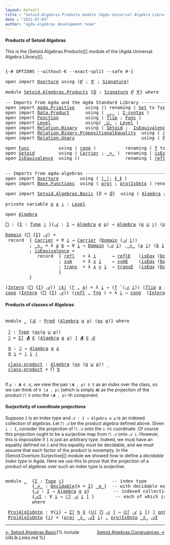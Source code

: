 ```yaml
---
layout: default
title : "Setoid.Algebras.Products module (Agda Universal Algebra Library)"
date : "2021-07-03"
author: "agda-algebras development team"
---
```


#### <a id="products-of-setoidalgebras">Products of Setoid Algebras</a>

This is the [Setoid.Algebras.Products][] module of the [Agda Universal Algebra Library][].

<pre class="Agda">

<a id="341" class="Symbol">{-#</a> <a id="345" class="Keyword">OPTIONS</a> <a id="353" class="Pragma">--without-K</a> <a id="365" class="Pragma">--exact-split</a> <a id="379" class="Pragma">--safe</a> <a id="386" class="Symbol">#-}</a>

<a id="391" class="Keyword">open</a> <a id="396" class="Keyword">import</a> <a id="403" href="Overture.html" class="Module">Overture</a> <a id="412" class="Keyword">using</a> <a id="418" class="Symbol">(</a><a id="419" href="Overture.Signatures.html#648" class="Generalizable">𝓞</a> <a id="421" class="Symbol">;</a> <a id="423" href="Overture.Signatures.html#650" class="Generalizable">𝓥</a> <a id="425" class="Symbol">;</a> <a id="427" href="Overture.Signatures.html#3291" class="Function">Signature</a><a id="436" class="Symbol">)</a>

<a id="439" class="Keyword">module</a> <a id="446" href="Setoid.Algebras.Products.html" class="Module">Setoid.Algebras.Products</a> <a id="471" class="Symbol">{</a><a id="472" href="Setoid.Algebras.Products.html#472" class="Bound">𝑆</a> <a id="474" class="Symbol">:</a> <a id="476" href="Overture.Signatures.html#3291" class="Function">Signature</a> <a id="486" href="Overture.Signatures.html#648" class="Generalizable">𝓞</a> <a id="488" href="Overture.Signatures.html#650" class="Generalizable">𝓥</a><a id="489" class="Symbol">}</a> <a id="491" class="Keyword">where</a>

<a id="498" class="Comment">-- Imports from Agda and the Agda Standard Library --------------------------------</a>
<a id="582" class="Keyword">open</a> <a id="587" class="Keyword">import</a> <a id="594" href="Agda.Primitive.html" class="Module">Agda.Primitive</a>    <a id="612" class="Keyword">using</a> <a id="618" class="Symbol">()</a> <a id="621" class="Keyword">renaming</a> <a id="630" class="Symbol">(</a> <a id="632" href="Agda.Primitive.html#326" class="Primitive">Set</a> <a id="636" class="Symbol">to</a> <a id="639" class="Primitive">Type</a> <a id="644" class="Symbol">)</a>
<a id="646" class="Keyword">open</a> <a id="651" class="Keyword">import</a> <a id="658" href="Data.Product.html" class="Module">Data.Product</a>      <a id="676" class="Keyword">using</a> <a id="682" class="Symbol">(</a> <a id="684" href="Agda.Builtin.Sigma.html#236" class="InductiveConstructor Operator">_,_</a> <a id="688" class="Symbol">;</a> <a id="690" href="Data.Product.html#916" class="Function">Σ-syntax</a> <a id="699" class="Symbol">)</a>
<a id="701" class="Keyword">open</a> <a id="706" class="Keyword">import</a> <a id="713" href="Function.html" class="Module">Function</a>          <a id="731" class="Keyword">using</a> <a id="737" class="Symbol">(</a> <a id="739" href="Function.Base.html#1554" class="Function">flip</a> <a id="744" class="Symbol">;</a> <a id="746" href="Function.Bundles.html#1868" class="Record">Func</a> <a id="751" class="Symbol">)</a>
<a id="753" class="Keyword">open</a> <a id="758" class="Keyword">import</a> <a id="765" href="Level.html" class="Module">Level</a>             <a id="783" class="Keyword">using</a><a id="788" class="Symbol">(</a> <a id="790" href="Agda.Primitive.html#810" class="Primitive Operator">_⊔_</a> <a id="794" class="Symbol">;</a> <a id="796" href="Agda.Primitive.html#597" class="Postulate">Level</a> <a id="802" class="Symbol">)</a>
<a id="804" class="Keyword">open</a> <a id="809" class="Keyword">import</a> <a id="816" href="Relation.Binary.html" class="Module">Relation.Binary</a>   <a id="834" class="Keyword">using</a> <a id="840" class="Symbol">(</a> <a id="842" href="Relation.Binary.Bundles.html#1009" class="Record">Setoid</a> <a id="849" class="Symbol">;</a>  <a id="852" href="Relation.Binary.Structures.html#1522" class="Record">IsEquivalence</a> <a id="866" class="Symbol">;</a> <a id="868" href="Relation.Binary.Definitions.html#4687" class="Function">Decidable</a> <a id="878" class="Symbol">)</a>
<a id="880" class="Keyword">open</a> <a id="885" class="Keyword">import</a> <a id="892" href="Relation.Binary.PropositionalEquality.html" class="Module">Relation.Binary.PropositionalEquality</a>  <a id="931" class="Keyword">using</a> <a id="937" class="Symbol">(</a> <a id="939" href="Agda.Builtin.Equality.html#208" class="InductiveConstructor">refl</a> <a id="944" class="Symbol">;</a> <a id="946" href="Agda.Builtin.Equality.html#151" class="Datatype Operator">_≡_</a> <a id="950" class="Symbol">)</a>
<a id="952" class="Keyword">open</a> <a id="957" class="Keyword">import</a> <a id="964" href="Relation.Unary.html" class="Module">Relation.Unary</a>                         <a id="1003" class="Keyword">using</a> <a id="1009" class="Symbol">(</a> <a id="1011" href="Relation.Unary.html#1101" class="Function">Pred</a> <a id="1016" class="Symbol">;</a> <a id="1018" href="Relation.Unary.html#1742" class="Function Operator">_⊆_</a> <a id="1022" class="Symbol">;</a> <a id="1024" href="Relation.Unary.html#1523" class="Function Operator">_∈_</a> <a id="1028" class="Symbol">)</a>

<a id="1031" class="Keyword">open</a> <a id="1036" href="Function.Bundles.html#1868" class="Module">Func</a>           <a id="1051" class="Keyword">using</a> <a id="1057" class="Symbol">(</a> <a id="1059" href="Function.Bundles.html#1938" class="Field">cong</a> <a id="1064" class="Symbol">)</a>           <a id="1076" class="Keyword">renaming</a> <a id="1085" class="Symbol">(</a> <a id="1087" href="Function.Bundles.html#1919" class="Field">f</a> <a id="1089" class="Symbol">to</a> <a id="1092" class="Field">_⟨$⟩_</a> <a id="1098" class="Symbol">)</a>
<a id="1100" class="Keyword">open</a> <a id="1105" href="Relation.Binary.Bundles.html#1009" class="Module">Setoid</a>         <a id="1120" class="Keyword">using</a> <a id="1126" class="Symbol">(</a> <a id="1128" href="Relation.Binary.Bundles.html#1072" class="Field">Carrier</a> <a id="1136" class="Symbol">;</a> <a id="1138" href="Relation.Binary.Bundles.html#1098" class="Field Operator">_≈_</a> <a id="1142" class="Symbol">)</a>  <a id="1145" class="Keyword">renaming</a> <a id="1154" class="Symbol">(</a> <a id="1156" href="Relation.Binary.Bundles.html#1132" class="Field">isEquivalence</a> <a id="1170" class="Symbol">to</a> <a id="1173" class="Field">isEqv</a> <a id="1179" class="Symbol">)</a>
<a id="1181" class="Keyword">open</a> <a id="1186" href="Relation.Binary.Structures.html#1522" class="Module">IsEquivalence</a>  <a id="1201" class="Keyword">using</a> <a id="1207" class="Symbol">()</a>                 <a id="1226" class="Keyword">renaming</a> <a id="1235" class="Symbol">(</a> <a id="1237" href="Relation.Binary.Structures.html#1568" class="Field">refl</a> <a id="1242" class="Symbol">to</a> <a id="1245" class="Field">reflE</a> <a id="1251" class="Symbol">;</a> <a id="1253" href="Relation.Binary.Structures.html#1594" class="Field">sym</a> <a id="1257" class="Symbol">to</a> <a id="1260" class="Field">symE</a> <a id="1265" class="Symbol">;</a> <a id="1267" href="Relation.Binary.Structures.html#1620" class="Field">trans</a> <a id="1273" class="Symbol">to</a> <a id="1276" class="Field">transE</a> <a id="1283" class="Symbol">)</a>


<a id="1287" class="Comment">-- Imports from agda-algebras -----------------------------------------------------</a>
<a id="1371" class="Keyword">open</a> <a id="1376" class="Keyword">import</a> <a id="1383" href="Overture.html" class="Module">Overture</a>        <a id="1399" class="Keyword">using</a> <a id="1405" class="Symbol">(</a> <a id="1407" href="Overture.Basic.html#4326" class="Function Operator">∣_∣</a><a id="1410" class="Symbol">;</a> <a id="1412" href="Overture.Basic.html#4364" class="Function Operator">∥_∥</a> <a id="1416" class="Symbol">)</a>
<a id="1418" class="Keyword">open</a> <a id="1423" class="Keyword">import</a> <a id="1430" href="Base.Functions.html" class="Module">Base.Functions</a>  <a id="1446" class="Keyword">using</a> <a id="1452" class="Symbol">(</a> <a id="1454" href="Base.Functions.Surjective.html#4011" class="Function">proj</a> <a id="1459" class="Symbol">;</a> <a id="1461" href="Base.Functions.Surjective.html#4648" class="Function">projIsOnto</a> <a id="1472" class="Symbol">)</a> <a id="1474" class="Keyword">renaming</a> <a id="1483" class="Symbol">(</a> <a id="1485" href="Base.Functions.Surjective.html#1715" class="Function">IsSurjective</a> <a id="1498" class="Symbol">to</a> <a id="1501" class="Function">onto</a> <a id="1506" class="Symbol">)</a>

<a id="1509" class="Keyword">open</a> <a id="1514" class="Keyword">import</a> <a id="1521" href="Setoid.Algebras.Basic.html" class="Module">Setoid.Algebras.Basic</a> <a id="1543" class="Symbol">{</a><a id="1544" class="Argument">𝑆</a> <a id="1546" class="Symbol">=</a> <a id="1548" href="Setoid.Algebras.Products.html#472" class="Bound">𝑆</a><a id="1549" class="Symbol">}</a>  <a id="1552" class="Keyword">using</a> <a id="1558" class="Symbol">(</a> <a id="1560" href="Setoid.Algebras.Basic.html#2837" class="Record">Algebra</a> <a id="1568" class="Symbol">;</a> <a id="1570" href="Setoid.Algebras.Basic.html#3776" class="Function Operator">_̂_</a> <a id="1574" class="Symbol">;</a> <a id="1576" href="Setoid.Algebras.Basic.html#1068" class="Function">ov</a> <a id="1579" class="Symbol">;</a> <a id="1581" href="Setoid.Algebras.Basic.html#3667" class="Function Operator">𝕌[_]</a><a id="1585" class="Symbol">)</a>

<a id="1588" class="Keyword">private</a> <a id="1596" class="Keyword">variable</a> <a id="1605" href="Setoid.Algebras.Products.html#1605" class="Generalizable">α</a> <a id="1607" href="Setoid.Algebras.Products.html#1607" class="Generalizable">ρ</a> <a id="1609" href="Setoid.Algebras.Products.html#1609" class="Generalizable">ι</a> <a id="1611" class="Symbol">:</a> <a id="1613" href="Agda.Primitive.html#597" class="Postulate">Level</a>

<a id="1620" class="Keyword">open</a> <a id="1625" href="Setoid.Algebras.Basic.html#2837" class="Module">Algebra</a>

<a id="⨅"></a><a id="1634" href="Setoid.Algebras.Products.html#1634" class="Function">⨅</a> <a id="1636" class="Symbol">:</a> <a id="1638" class="Symbol">{</a><a id="1639" href="Setoid.Algebras.Products.html#1639" class="Bound">I</a> <a id="1641" class="Symbol">:</a> <a id="1643" href="Setoid.Algebras.Products.html#639" class="Primitive">Type</a> <a id="1648" href="Setoid.Algebras.Products.html#1609" class="Generalizable">ι</a> <a id="1650" class="Symbol">}(</a><a id="1652" href="Setoid.Algebras.Products.html#1652" class="Bound">𝒜</a> <a id="1654" class="Symbol">:</a> <a id="1656" href="Setoid.Algebras.Products.html#1639" class="Bound">I</a> <a id="1658" class="Symbol">→</a> <a id="1660" href="Setoid.Algebras.Basic.html#2837" class="Record">Algebra</a> <a id="1668" href="Setoid.Algebras.Products.html#1605" class="Generalizable">α</a> <a id="1670" href="Setoid.Algebras.Products.html#1607" class="Generalizable">ρ</a><a id="1671" class="Symbol">)</a> <a id="1673" class="Symbol">→</a> <a id="1675" href="Setoid.Algebras.Basic.html#2837" class="Record">Algebra</a> <a id="1683" class="Symbol">(</a><a id="1684" href="Setoid.Algebras.Products.html#1605" class="Generalizable">α</a> <a id="1686" href="Agda.Primitive.html#810" class="Primitive Operator">⊔</a> <a id="1688" href="Setoid.Algebras.Products.html#1609" class="Generalizable">ι</a><a id="1689" class="Symbol">)</a> <a id="1691" class="Symbol">(</a><a id="1692" href="Setoid.Algebras.Products.html#1607" class="Generalizable">ρ</a> <a id="1694" href="Agda.Primitive.html#810" class="Primitive Operator">⊔</a> <a id="1696" href="Setoid.Algebras.Products.html#1609" class="Generalizable">ι</a><a id="1697" class="Symbol">)</a>

<a id="1700" href="Setoid.Algebras.Basic.html#2894" class="Field">Domain</a> <a id="1707" class="Symbol">(</a><a id="1708" href="Setoid.Algebras.Products.html#1634" class="Function">⨅</a> <a id="1710" class="Symbol">{</a><a id="1711" href="Setoid.Algebras.Products.html#1711" class="Bound">I</a><a id="1712" class="Symbol">}</a> <a id="1714" href="Setoid.Algebras.Products.html#1714" class="Bound">𝒜</a><a id="1715" class="Symbol">)</a> <a id="1717" class="Symbol">=</a>
 <a id="1720" class="Keyword">record</a>  <a id="1728" class="Symbol">{</a> <a id="1730" href="Relation.Binary.Bundles.html#1072" class="Field">Carrier</a> <a id="1738" class="Symbol">=</a> <a id="1740" class="Symbol">∀</a> <a id="1742" href="Setoid.Algebras.Products.html#1742" class="Bound">i</a> <a id="1744" class="Symbol">→</a> <a id="1746" href="Relation.Binary.Bundles.html#1072" class="Field">Carrier</a> <a id="1754" class="Symbol">(</a><a id="1755" href="Setoid.Algebras.Basic.html#2894" class="Field">Domain</a> <a id="1762" class="Symbol">(</a><a id="1763" href="Setoid.Algebras.Products.html#1714" class="Bound">𝒜</a> <a id="1765" href="Setoid.Algebras.Products.html#1742" class="Bound">i</a><a id="1766" class="Symbol">))</a>
         <a id="1778" class="Symbol">;</a> <a id="1780" href="Relation.Binary.Bundles.html#1098" class="Field Operator">_≈_</a> <a id="1784" class="Symbol">=</a> <a id="1786" class="Symbol">λ</a> <a id="1788" href="Setoid.Algebras.Products.html#1788" class="Bound">a</a> <a id="1790" href="Setoid.Algebras.Products.html#1790" class="Bound">b</a> <a id="1792" class="Symbol">→</a> <a id="1794" class="Symbol">∀</a> <a id="1796" href="Setoid.Algebras.Products.html#1796" class="Bound">i</a> <a id="1798" class="Symbol">→</a> <a id="1800" href="Setoid.Algebras.Basic.html#2894" class="Field">Domain</a> <a id="1807" class="Symbol">(</a><a id="1808" href="Setoid.Algebras.Products.html#1714" class="Bound">𝒜</a> <a id="1810" href="Setoid.Algebras.Products.html#1796" class="Bound">i</a><a id="1811" class="Symbol">)</a> <a id="1813" class="Symbol">.</a><a id="1814" href="Relation.Binary.Bundles.html#1098" class="Field Operator">_≈_</a> <a id="1818" class="Symbol">(</a><a id="1819" href="Setoid.Algebras.Products.html#1788" class="Bound">a</a> <a id="1821" href="Setoid.Algebras.Products.html#1796" class="Bound">i</a><a id="1822" class="Symbol">)</a> <a id="1824" class="Symbol">(</a><a id="1825" href="Setoid.Algebras.Products.html#1790" class="Bound">b</a> <a id="1827" href="Setoid.Algebras.Products.html#1796" class="Bound">i</a><a id="1828" class="Symbol">)</a>
         <a id="1839" class="Symbol">;</a> <a id="1841" href="Relation.Binary.Bundles.html#1132" class="Field">isEquivalence</a> <a id="1855" class="Symbol">=</a>
            <a id="1869" class="Keyword">record</a>  <a id="1877" class="Symbol">{</a> <a id="1879" href="Relation.Binary.Structures.html#1568" class="Field">refl</a>   <a id="1886" class="Symbol">=</a> <a id="1888" class="Symbol">λ</a> <a id="1890" href="Setoid.Algebras.Products.html#1890" class="Bound">i</a>      <a id="1897" class="Symbol">→</a> <a id="1899" href="Setoid.Algebras.Products.html#1245" class="Field">reflE</a>   <a id="1907" class="Symbol">(</a><a id="1908" href="Setoid.Algebras.Products.html#1173" class="Field">isEqv</a> <a id="1914" class="Symbol">(</a><a id="1915" href="Setoid.Algebras.Basic.html#2894" class="Field">Domain</a> <a id="1922" class="Symbol">(</a><a id="1923" href="Setoid.Algebras.Products.html#1714" class="Bound">𝒜</a> <a id="1925" href="Setoid.Algebras.Products.html#1890" class="Bound">i</a><a id="1926" class="Symbol">)))</a>
                    <a id="1950" class="Symbol">;</a> <a id="1952" href="Relation.Binary.Structures.html#1594" class="Field">sym</a>    <a id="1959" class="Symbol">=</a> <a id="1961" class="Symbol">λ</a> <a id="1963" href="Setoid.Algebras.Products.html#1963" class="Bound">x</a> <a id="1965" href="Setoid.Algebras.Products.html#1965" class="Bound">i</a>    <a id="1970" class="Symbol">→</a> <a id="1972" href="Setoid.Algebras.Products.html#1260" class="Field">symE</a>    <a id="1980" class="Symbol">(</a><a id="1981" href="Setoid.Algebras.Products.html#1173" class="Field">isEqv</a> <a id="1987" class="Symbol">(</a><a id="1988" href="Setoid.Algebras.Basic.html#2894" class="Field">Domain</a> <a id="1995" class="Symbol">(</a><a id="1996" href="Setoid.Algebras.Products.html#1714" class="Bound">𝒜</a> <a id="1998" href="Setoid.Algebras.Products.html#1965" class="Bound">i</a><a id="1999" class="Symbol">)))(</a><a id="2003" href="Setoid.Algebras.Products.html#1963" class="Bound">x</a> <a id="2005" href="Setoid.Algebras.Products.html#1965" class="Bound">i</a><a id="2006" class="Symbol">)</a>
                    <a id="2028" class="Symbol">;</a> <a id="2030" href="Relation.Binary.Structures.html#1620" class="Field">trans</a>  <a id="2037" class="Symbol">=</a> <a id="2039" class="Symbol">λ</a> <a id="2041" href="Setoid.Algebras.Products.html#2041" class="Bound">x</a> <a id="2043" href="Setoid.Algebras.Products.html#2043" class="Bound">y</a> <a id="2045" href="Setoid.Algebras.Products.html#2045" class="Bound">i</a>  <a id="2048" class="Symbol">→</a> <a id="2050" href="Setoid.Algebras.Products.html#1276" class="Field">transE</a>  <a id="2058" class="Symbol">(</a><a id="2059" href="Setoid.Algebras.Products.html#1173" class="Field">isEqv</a> <a id="2065" class="Symbol">(</a><a id="2066" href="Setoid.Algebras.Basic.html#2894" class="Field">Domain</a> <a id="2073" class="Symbol">(</a><a id="2074" href="Setoid.Algebras.Products.html#1714" class="Bound">𝒜</a> <a id="2076" href="Setoid.Algebras.Products.html#2045" class="Bound">i</a><a id="2077" class="Symbol">)))(</a><a id="2081" href="Setoid.Algebras.Products.html#2041" class="Bound">x</a> <a id="2083" href="Setoid.Algebras.Products.html#2045" class="Bound">i</a><a id="2084" class="Symbol">)(</a><a id="2086" href="Setoid.Algebras.Products.html#2043" class="Bound">y</a> <a id="2088" href="Setoid.Algebras.Products.html#2045" class="Bound">i</a><a id="2089" class="Symbol">)</a>
                    <a id="2111" class="Symbol">}</a>
         <a id="2122" class="Symbol">}</a>

<a id="2125" class="Symbol">(</a><a id="2126" href="Setoid.Algebras.Basic.html#2916" class="Field">Interp</a> <a id="2133" class="Symbol">(</a><a id="2134" href="Setoid.Algebras.Products.html#1634" class="Function">⨅</a> <a id="2136" class="Symbol">{</a><a id="2137" href="Setoid.Algebras.Products.html#2137" class="Bound">I</a><a id="2138" class="Symbol">}</a> <a id="2140" href="Setoid.Algebras.Products.html#2140" class="Bound">𝒜</a><a id="2141" class="Symbol">))</a> <a id="2144" href="Setoid.Algebras.Products.html#1092" class="Field Operator">⟨$⟩</a> <a id="2148" class="Symbol">(</a><a id="2149" href="Setoid.Algebras.Products.html#2149" class="Bound">f</a> <a id="2151" href="Agda.Builtin.Sigma.html#236" class="InductiveConstructor Operator">,</a> <a id="2153" href="Setoid.Algebras.Products.html#2153" class="Bound">a</a><a id="2154" class="Symbol">)</a> <a id="2156" class="Symbol">=</a> <a id="2158" class="Symbol">λ</a> <a id="2160" href="Setoid.Algebras.Products.html#2160" class="Bound">i</a> <a id="2162" class="Symbol">→</a> <a id="2164" class="Symbol">(</a><a id="2165" href="Setoid.Algebras.Products.html#2149" class="Bound">f</a> <a id="2167" href="Setoid.Algebras.Basic.html#3776" class="Function Operator">̂</a> <a id="2169" class="Symbol">(</a><a id="2170" href="Setoid.Algebras.Products.html#2140" class="Bound">𝒜</a> <a id="2172" href="Setoid.Algebras.Products.html#2160" class="Bound">i</a><a id="2173" class="Symbol">))</a> <a id="2176" class="Symbol">(</a><a id="2177" href="Function.Base.html#1554" class="Function">flip</a> <a id="2182" href="Setoid.Algebras.Products.html#2153" class="Bound">a</a> <a id="2184" href="Setoid.Algebras.Products.html#2160" class="Bound">i</a><a id="2185" class="Symbol">)</a>
<a id="2187" href="Function.Bundles.html#1938" class="Field">cong</a> <a id="2192" class="Symbol">(</a><a id="2193" href="Setoid.Algebras.Basic.html#2916" class="Field">Interp</a> <a id="2200" class="Symbol">(</a><a id="2201" href="Setoid.Algebras.Products.html#1634" class="Function">⨅</a> <a id="2203" class="Symbol">{</a><a id="2204" href="Setoid.Algebras.Products.html#2204" class="Bound">I</a><a id="2205" class="Symbol">}</a> <a id="2207" href="Setoid.Algebras.Products.html#2207" class="Bound">𝒜</a><a id="2208" class="Symbol">))</a> <a id="2211" class="Symbol">(</a><a id="2212" href="Agda.Builtin.Equality.html#208" class="InductiveConstructor">refl</a> <a id="2217" href="Agda.Builtin.Sigma.html#236" class="InductiveConstructor Operator">,</a> <a id="2219" href="Setoid.Algebras.Products.html#2219" class="Bound">f=g</a> <a id="2223" class="Symbol">)</a> <a id="2225" class="Symbol">=</a> <a id="2227" class="Symbol">λ</a> <a id="2229" href="Setoid.Algebras.Products.html#2229" class="Bound">i</a> <a id="2231" class="Symbol">→</a> <a id="2233" href="Function.Bundles.html#1938" class="Field">cong</a>  <a id="2239" class="Symbol">(</a><a id="2240" href="Setoid.Algebras.Basic.html#2916" class="Field">Interp</a> <a id="2247" class="Symbol">(</a><a id="2248" href="Setoid.Algebras.Products.html#2207" class="Bound">𝒜</a> <a id="2250" href="Setoid.Algebras.Products.html#2229" class="Bound">i</a><a id="2251" class="Symbol">))</a> <a id="2254" class="Symbol">(</a><a id="2255" href="Agda.Builtin.Equality.html#208" class="InductiveConstructor">refl</a> <a id="2260" href="Agda.Builtin.Sigma.html#236" class="InductiveConstructor Operator">,</a> <a id="2262" href="Function.Base.html#1554" class="Function">flip</a> <a id="2267" href="Setoid.Algebras.Products.html#2219" class="Bound">f=g</a> <a id="2271" href="Setoid.Algebras.Products.html#2229" class="Bound">i</a> <a id="2273" class="Symbol">)</a>
</pre>

#### <a id="products-of-classes-of-setoidalgebras">Products of classes of Algebras</a>

<pre class="Agda">

<a id="2389" class="Keyword">module</a> <a id="2396" href="Setoid.Algebras.Products.html#2396" class="Module">_</a> <a id="2398" class="Symbol">{</a><a id="2399" href="Setoid.Algebras.Products.html#2399" class="Bound">𝒦</a> <a id="2401" class="Symbol">:</a> <a id="2403" href="Relation.Unary.html#1101" class="Function">Pred</a> <a id="2408" class="Symbol">(</a><a id="2409" href="Setoid.Algebras.Basic.html#2837" class="Record">Algebra</a> <a id="2417" href="Setoid.Algebras.Products.html#1605" class="Generalizable">α</a> <a id="2419" href="Setoid.Algebras.Products.html#1607" class="Generalizable">ρ</a><a id="2420" class="Symbol">)</a> <a id="2422" class="Symbol">(</a><a id="2423" href="Setoid.Algebras.Basic.html#1068" class="Function">ov</a> <a id="2426" href="Setoid.Algebras.Products.html#1605" class="Generalizable">α</a><a id="2427" class="Symbol">)}</a> <a id="2430" class="Keyword">where</a>

 <a id="2438" href="Setoid.Algebras.Products.html#2438" class="Function">ℑ</a> <a id="2440" class="Symbol">:</a> <a id="2442" href="Setoid.Algebras.Products.html#639" class="Primitive">Type</a> <a id="2447" class="Symbol">(</a><a id="2448" href="Setoid.Algebras.Basic.html#1068" class="Function">ov</a><a id="2450" class="Symbol">(</a><a id="2451" href="Setoid.Algebras.Products.html#2417" class="Bound">α</a> <a id="2453" href="Agda.Primitive.html#810" class="Primitive Operator">⊔</a> <a id="2455" href="Setoid.Algebras.Products.html#2419" class="Bound">ρ</a><a id="2456" class="Symbol">))</a>
 <a id="2460" href="Setoid.Algebras.Products.html#2438" class="Function">ℑ</a> <a id="2462" class="Symbol">=</a> <a id="2464" href="Data.Product.html#916" class="Function">Σ[</a> <a id="2467" href="Setoid.Algebras.Products.html#2467" class="Bound">𝑨</a> <a id="2469" href="Data.Product.html#916" class="Function">∈</a> <a id="2471" class="Symbol">(</a><a id="2472" href="Setoid.Algebras.Basic.html#2837" class="Record">Algebra</a> <a id="2480" href="Setoid.Algebras.Products.html#2417" class="Bound">α</a> <a id="2482" href="Setoid.Algebras.Products.html#2419" class="Bound">ρ</a><a id="2483" class="Symbol">)</a> <a id="2485" href="Data.Product.html#916" class="Function">]</a> <a id="2487" href="Setoid.Algebras.Products.html#2467" class="Bound">𝑨</a> <a id="2489" href="Relation.Unary.html#1523" class="Function Operator">∈</a> <a id="2491" href="Setoid.Algebras.Products.html#2399" class="Bound">𝒦</a>

 <a id="2495" href="Setoid.Algebras.Products.html#2495" class="Function">𝔄</a> <a id="2497" class="Symbol">:</a> <a id="2499" href="Setoid.Algebras.Products.html#2438" class="Function">ℑ</a> <a id="2501" class="Symbol">→</a> <a id="2503" href="Setoid.Algebras.Basic.html#2837" class="Record">Algebra</a> <a id="2511" href="Setoid.Algebras.Products.html#2417" class="Bound">α</a> <a id="2513" href="Setoid.Algebras.Products.html#2419" class="Bound">ρ</a>
 <a id="2516" href="Setoid.Algebras.Products.html#2495" class="Function">𝔄</a> <a id="2518" href="Setoid.Algebras.Products.html#2518" class="Bound">i</a> <a id="2520" class="Symbol">=</a> <a id="2522" href="Overture.Basic.html#4326" class="Function Operator">∣</a> <a id="2524" href="Setoid.Algebras.Products.html#2518" class="Bound">i</a> <a id="2526" href="Overture.Basic.html#4326" class="Function Operator">∣</a>

 <a id="2530" href="Setoid.Algebras.Products.html#2530" class="Function">class-product</a> <a id="2544" class="Symbol">:</a> <a id="2546" href="Setoid.Algebras.Basic.html#2837" class="Record">Algebra</a> <a id="2554" class="Symbol">(</a><a id="2555" href="Setoid.Algebras.Basic.html#1068" class="Function">ov</a> <a id="2558" class="Symbol">(</a><a id="2559" href="Setoid.Algebras.Products.html#2417" class="Bound">α</a> <a id="2561" href="Agda.Primitive.html#810" class="Primitive Operator">⊔</a> <a id="2563" href="Setoid.Algebras.Products.html#2419" class="Bound">ρ</a><a id="2564" class="Symbol">))</a> <a id="2567" class="Symbol">_</a>
 <a id="2570" href="Setoid.Algebras.Products.html#2530" class="Function">class-product</a> <a id="2584" class="Symbol">=</a> <a id="2586" href="Setoid.Algebras.Products.html#1634" class="Function">⨅</a> <a id="2588" href="Setoid.Algebras.Products.html#2495" class="Function">𝔄</a>

</pre>

If `p : 𝑨 ∈ 𝒦`, we view the pair `(𝑨 , p) ∈ ℑ` as an *index* over the class,
so we can think of `𝔄 (𝑨 , p)` (which is simply `𝑨`) as the projection of the
product `⨅ 𝔄` onto the `(𝑨 , p)`-th component.

#### Surjectivity of coordinate projections

Suppose `I` is an index type and `𝒜 : I → Algebra α ρ` is an indexed collection of algebras.
Let `⨅ 𝒜` be the product algebra defined above.  Given `i : I`, consider the projection of `⨅ 𝒜`
onto the `i-th` coordinate.  Of course this projection ought to be a surjective map from `⨅ 𝒜` onto
`𝒜 i`.  However, this is impossible if `I` is just an arbitrary type.  Indeed, we must have an
equality defined on `I` and this equality must be decidable, and we must assume that
each factor of the product is nonempty.  In the [Setoid.Overture.Surjective][] module
we showed how to define a *decidable index type* in Agda. Here we use this to prove that the
projection of a product of algebras over such an index type is surjective.

<pre class="Agda">

<a id="3590" class="Keyword">module</a> <a id="3597" href="Setoid.Algebras.Products.html#3597" class="Module">_</a>  <a id="3600" class="Symbol">{</a><a id="3601" href="Setoid.Algebras.Products.html#3601" class="Bound">I</a> <a id="3603" class="Symbol">:</a> <a id="3605" href="Setoid.Algebras.Products.html#639" class="Primitive">Type</a> <a id="3610" href="Setoid.Algebras.Products.html#1609" class="Generalizable">ι</a><a id="3611" class="Symbol">}</a>                  <a id="3630" class="Comment">-- index type</a>
          <a id="3654" class="Symbol">{</a><a id="3655" href="Setoid.Algebras.Products.html#3655" class="Bound Operator">_≟_</a> <a id="3659" class="Symbol">:</a> <a id="3661" href="Relation.Binary.Definitions.html#4687" class="Function">Decidable</a><a id="3670" class="Symbol">{</a><a id="3671" class="Argument">A</a> <a id="3673" class="Symbol">=</a> <a id="3675" href="Setoid.Algebras.Products.html#3601" class="Bound">I</a><a id="3676" class="Symbol">}</a> <a id="3678" href="Agda.Builtin.Equality.html#151" class="Datatype Operator">_≡_</a><a id="3681" class="Symbol">}</a>  <a id="3684" class="Comment">-- with decidable equality</a>
          <a id="3721" class="Symbol">{</a><a id="3722" href="Setoid.Algebras.Products.html#3722" class="Bound">𝒜</a> <a id="3724" class="Symbol">:</a> <a id="3726" href="Setoid.Algebras.Products.html#3601" class="Bound">I</a> <a id="3728" class="Symbol">→</a> <a id="3730" href="Setoid.Algebras.Basic.html#2837" class="Record">Algebra</a> <a id="3738" href="Setoid.Algebras.Products.html#1605" class="Generalizable">α</a> <a id="3740" href="Setoid.Algebras.Products.html#1607" class="Generalizable">ρ</a><a id="3741" class="Symbol">}</a>         <a id="3751" class="Comment">-- indexed collection of algebras</a>
          <a id="3795" class="Symbol">{</a><a id="3796" href="Setoid.Algebras.Products.html#3796" class="Bound">𝒜I</a> <a id="3799" class="Symbol">:</a> <a id="3801" class="Symbol">∀</a> <a id="3803" href="Setoid.Algebras.Products.html#3803" class="Bound">i</a> <a id="3805" class="Symbol">→</a> <a id="3807" href="Setoid.Algebras.Basic.html#3667" class="Function Operator">𝕌[</a> <a id="3810" href="Setoid.Algebras.Products.html#3722" class="Bound">𝒜</a> <a id="3812" href="Setoid.Algebras.Products.html#3803" class="Bound">i</a> <a id="3814" href="Setoid.Algebras.Basic.html#3667" class="Function Operator">]</a> <a id="3816" class="Symbol">}</a>        <a id="3825" class="Comment">-- each of which is nonempty</a>
          <a id="3864" class="Keyword">where</a>

 <a id="3872" href="Setoid.Algebras.Products.html#3872" class="Function">ProjAlgIsOnto</a> <a id="3886" class="Symbol">:</a> <a id="3888" class="Symbol">∀{</a><a id="3890" href="Setoid.Algebras.Products.html#3890" class="Bound">i</a><a id="3891" class="Symbol">}</a> <a id="3893" class="Symbol">→</a> <a id="3895" href="Data.Product.html#916" class="Function">Σ[</a> <a id="3898" href="Setoid.Algebras.Products.html#3898" class="Bound">h</a> <a id="3900" href="Data.Product.html#916" class="Function">∈</a> <a id="3902" class="Symbol">(</a><a id="3903" href="Setoid.Algebras.Basic.html#3667" class="Function Operator">𝕌[</a> <a id="3906" href="Setoid.Algebras.Products.html#1634" class="Function">⨅</a> <a id="3908" href="Setoid.Algebras.Products.html#3722" class="Bound">𝒜</a> <a id="3910" href="Setoid.Algebras.Basic.html#3667" class="Function Operator">]</a> <a id="3912" class="Symbol">→</a> <a id="3914" href="Setoid.Algebras.Basic.html#3667" class="Function Operator">𝕌[</a> <a id="3917" href="Setoid.Algebras.Products.html#3722" class="Bound">𝒜</a> <a id="3919" href="Setoid.Algebras.Products.html#3890" class="Bound">i</a> <a id="3921" href="Setoid.Algebras.Basic.html#3667" class="Function Operator">]</a><a id="3922" class="Symbol">)</a> <a id="3924" href="Data.Product.html#916" class="Function">]</a> <a id="3926" href="Setoid.Algebras.Products.html#1501" class="Function">onto</a> <a id="3931" href="Setoid.Algebras.Products.html#3898" class="Bound">h</a>
 <a id="3934" href="Setoid.Algebras.Products.html#3872" class="Function">ProjAlgIsOnto</a> <a id="3948" class="Symbol">{</a><a id="3949" href="Setoid.Algebras.Products.html#3949" class="Bound">i</a><a id="3950" class="Symbol">}</a> <a id="3952" class="Symbol">=</a> <a id="3954" class="Symbol">(</a><a id="3955" href="Base.Functions.Surjective.html#4011" class="Function">proj</a> <a id="3960" href="Setoid.Algebras.Products.html#3655" class="Bound Operator">_≟_</a> <a id="3964" href="Setoid.Algebras.Products.html#3796" class="Bound">𝒜I</a> <a id="3967" href="Setoid.Algebras.Products.html#3949" class="Bound">i</a><a id="3968" class="Symbol">)</a> <a id="3970" href="Agda.Builtin.Sigma.html#236" class="InductiveConstructor Operator">,</a> <a id="3972" href="Base.Functions.Surjective.html#4648" class="Function">projIsOnto</a> <a id="3983" href="Setoid.Algebras.Products.html#3655" class="Bound Operator">_≟_</a> <a id="3987" href="Setoid.Algebras.Products.html#3796" class="Bound">𝒜I</a>
</pre>

--------------------------------

<span style="float:left;">[← Setoid.Algebras.Basic](Setoid.Algebras.Basic.html)</span>
<span style="float:right;">[Setoid.Algebras.Congruences →](Setoid.Algebras.Congruences.html)</span>

{% include UALib.Links.md %}
